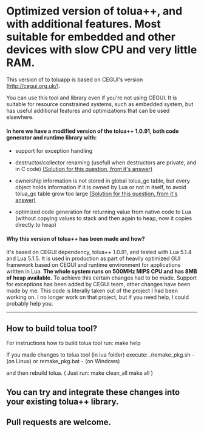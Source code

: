 # Optimized version of tolua++, and with additional features. Most suitable for embedded and other devices with slow CPU and very little RAM.

This version of to toluapp is based on CEGUI's version (http://cegui.org.uk/).

You can use this tool and library even if you're not using CEGUI. It is suitable for resource constrained systems, such as embedded system, but has useful additional features and optimizations that can be used elsewhere.

#### In here we have a modified version of the tolua++ 1.0.91, both code generator and runtime library with:

*	support for exception handling

*	destructor/collector renaming (usefull when destructors are private, and in C code) [(Solution for this question, from it's answer)](https://stackoverflow.com/questions/36200578/how-to-make-tolua-call-custom-code-in-collect-function)

*	ownership information is not stored in global tolua_gc table, but every object holds information if it is owned by Lua or not in itself, to avoid tolua_gc table grow too large [(Solution for this question, from it's answer)](https://stackoverflow.com/questions/35489256/does-toluapp-create-memory-leak-when-tolua-pushusertype-and-takeownership-is-use)

*	optimized code generation for returning value from native code to Lua (without copying values to stack and then again to heap, now it copies directly to heap)

#### Why this version of tolua++ has been made and how?
It's based on CEGUI dependency, tolua++ 1.0.91, and tested with Lua 5.1.4 and Lua 5.1.5. It is used in production as part of heavily optimized GUI framework based on CEGUI and runtime environment for applications written in Lua. **The whole system runs on 500MHz MIPS CPU and has 8MB of heap available.** To achieve this certain changes had to be made. Support for exceptions has been added by CEGUI team, other changes have been made by me. This code is literally taken out of the project I had been working on. I no longer work on that project, but if you need help, I could probably help you.

--------------------------------------------------------

## How to build tolua tool?

For instructions how to build tolua tool run:
	make help

If you made changes to tolua tool (in lua folder) execute:
	./remake_pkg.sh       - (on Linux)
or
	remake_pkg.bat       - (on Windows)

and then rebuild tolua. ( Just run:
	make clean_all
	make all
)

## You can try and integrate these changes into your existing tolua++ library.

## Pull requests are welcome.
